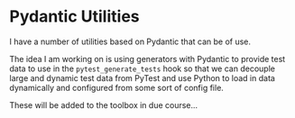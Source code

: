 # Pydantic Utilities

I have a number of utilities based on Pydantic that can be of use.

The idea I am working on is using generators with Pydantic to provide test data to use in the `pytest_generate_tests` hook so that we can decouple large and dynamic test data from PyTest and use Python to load in data dynamically and configured from some sort of config file.

These will be added to the toolbox in due course...